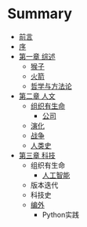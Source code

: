 # Summary

* [前言](README.md)
* [序](序.md)
* [第一章 综述](第一章.md)
    * [猴子](猴子.md)
    * [火箭](火箭.md)
    * [哲学与方法论](哲学与方法论.md)
* [第二章 人文](第二章.md)
    * [组织有生命](组织的力量.md)
        * [公司](公司.md)
    * [演化](演化的力量.md)
    * [战争](战争.md)
    * [人类史](人类，万物.md)
* [第三章 科技](第三章-科技.md)
    * 组织有生命
        * [人工智能](人工智能.md)
    * 版本迭代
    * 科技史
    * [编外](编外.md)
        * Python实践

